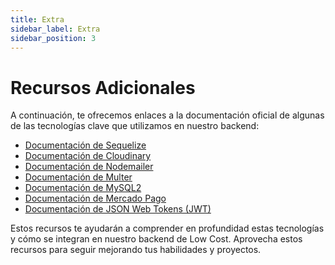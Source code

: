 ```yaml
---
title: Extra
sidebar_label: Extra
sidebar_position: 3
---
```


# Recursos Adicionales

A continuación, te ofrecemos enlaces a la documentación oficial de algunas de las tecnologías clave que utilizamos en nuestro backend:

- [Documentación de Sequelize](https://sequelize.org)
- [Documentación de Cloudinary](https://cloudinary.com/documentation)
- [Documentación de Nodemailer](https://nodemailer.com/about/)
- [Documentación de Multer](https://github.com/expressjs/multer)
- [Documentación de MySQL2](https://github.com/mysqljs/mysql)
- [Documentación de Mercado Pago](https://www.mercadopago.com.ar/developers/en/guides)
- [Documentación de JSON Web Tokens (JWT)](https://jwt.io/introduction)

Estos recursos te ayudarán a comprender en profundidad estas tecnologías y cómo se integran en nuestro backend de Low Cost. Aprovecha estos recursos para seguir mejorando tus habilidades y proyectos.
